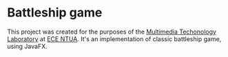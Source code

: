 # Battleship game

This project was created for the purposes of the [Multimedia Techonology Laboratory](http://hscnl.ece.ntua.gr/index.php/teaching/undergraduate/multimedia-technology) at [ECE NTUA](https://www.ece.ntua.gr/en).
It's an implementation of classic battleship game, using JavaFX.
